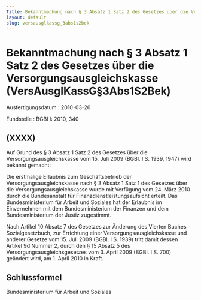 ```yaml
---
Title: Bekanntmachung nach § 3 Absatz 1 Satz 2 des Gesetzes über die Versorgungsausgleichskasse
layout: default
slug: versausglkassg_3abs1s2bek
---
```


# Bekanntmachung nach § 3 Absatz 1 Satz 2 des Gesetzes über die Versorgungsausgleichskasse (VersAusglKassG§3Abs1S2Bek)

Ausfertigungsdatum
:   2010-03-26

Fundstelle
:   BGBl I: 2010, 340


## (XXXX)

Auf Grund des § 3 Absatz 1 Satz 2 des Gesetzes über die
Versorgungsausgleichskasse vom 15. Juli 2009 (BGBl. I S. 1939, 1947)
wird bekannt gemacht:

Die erstmalige Erlaubnis zum Geschäftsbetrieb der
Versorgungsausgleichskasse nach § 3 Absatz 1 Satz 1 des Gesetzes über
die Versorgungsausgleichskasse wurde mit Verfügung vom 24. März 2010
durch die Bundesanstalt für Finanzdienstleistungsaufsicht erteilt. Das
Bundesministerium für Arbeit und Soziales hat der Erlaubnis im
Einvernehmen mit dem Bundesministerium der Finanzen und dem
Bundesministerium der Justiz zugestimmt.

Nach Artikel 10 Absatz 7 des Gesetzes zur Änderung des Vierten Buches
Sozialgesetzbuch, zur Errichtung einer Versorgungsausgleichskasse und
anderer Gesetze vom 15. Juli 2009 (BGBl. I S. 1939) tritt damit dessen
Artikel 9d Nummer 2, durch den § 15 Absatz 5 des
Versorgungsausgleichsgesetzes vom 3. April 2009 (BGBl. I S. 700)
geändert wird, am 1. April 2010 in Kraft.


## Schlussformel

Bundesministerium für Arbeit und Soziales

